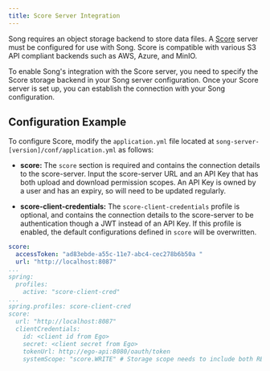 ```yaml
---
title: Score Server Integration
---
```


Song requires an object storage backend to store data files. A [Score](/documentation/score/) server must be configured for use with Song. Score is compatible with various S3 API compliant backends such as AWS, Azure, and MinIO.

To enable Song's integration with the Score server, you need to specify the Score storage backend in your Song server configuration. Once your Score server is set up, you can establish the connection with your Song configuration.


## Configuration Example 

To configure Score, modify the `application.yml` file located at `song-server-[version]/conf/application.yml` as follows:

- **score:** The `score` section is required and contains the connection details to the score-server. Input the score-server URL and an API Key that has both upload and download permission scopes. An API Key is owned by a user and has an expiry, so will need to be updated regularly.


- **score-client-credentials:** The `score-client-credentials` profile is optional, and contains the connection details to the score-server to be authentication though a JWT instead of an API Key. If this profile is enabled, the default configurations defined in `score` will be overwritten. 

```yaml
score:
  accessToken: "ad83ebde-a55c-11e7-abc4-cec278b6b50a "   
  url: "http://localhost:8087" 
...
spring:
  profiles:
    active: "score-client-cred"
...
spring.profiles: score-client-cred
score:
  url: "http://localhost:8087"
  clientCredentials:
    id: <client id from Ego>
    secret: <client secret from Ego>
    tokenUrl: http://ego-api:8080/oauth/token
    systemScope: "score.WRITE" # Storage scope needs to include both READ and WRITE
```
